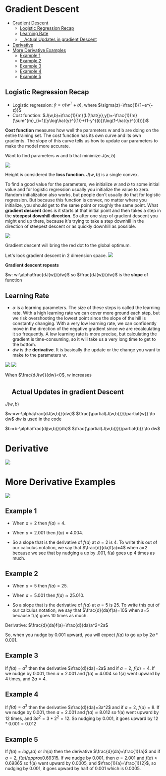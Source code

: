 # Gradient Descent

<!-- TOC depthFrom:1 depthTo:6 withLinks:1 updateOnSave:1 orderedList:0 -->

- [Gradient Descent](#gradient-descent)
	- [Logistic Regression Recap](#logistic-regression-recap)
	- [Learning Rate](#learning-rate)
	- [　Actual Updates in gradient Descent](#actual-updates-in-gradient-descent)
- [Derivative](#derivative)
- [More Derivative Examples](#more-derivative-examples)
	- [Example 1](#example-1)
	- [Example 2](#example-2)
	- [Example 3](#example-3)
	- [Example 4](#example-4)
	- [Example 5](#example-5)

<!-- /TOC -->

## Logistic Regression Recap
* Logistic regression: $\hat{y}=\sigma{(w^T+b)}$, where $\sigma(z)=\frac{1}{1+e^{-z}}$
* Cost function: $J(w,b)=\frac{1}{m}(L(\hat{y},y))=-\frac{1}{m}(\sum^{m}_{i=1}[y\log\hat{y}^{(1)}+(1-y^{(i)})\log(1-\hat{y}^{(i)})])$

**Cost function** measures how well the parameters w and b are doing on the entire training set. The cost function has its own curve and its own gradients. The slope of this curve tells us how to update our parameters to make the model more accurate.

Want to find parameters w and b that minimize $J(w,b)$

![](images/003-gradient-descent-28657a74.png)

Height is considered the **loss function**. $J(w,b)$ is a single convex.

To find a good value for the parameters, we initialize $w$ and $b$ to some initial value and for logistic regression usually you initialize the value to zero. Random initialization also works, but people don't usually do that for logistic regression. But because this function is convex, no matter where you initialize, you should get to the same point or roughly the same point. What **gradient descent** does is it starts at that initial point and then takes a step in the **steepest downhill direction**. So after one step of gradient descent you might end up there, because it's trying to take a step downhill in the direction of steepest descent or as quickly downhill as possible.

![](images/003-gradient-descent-5-Gradient-Descent-d01b2a34.png)

Gradient descent will bring the red dot to the global optimum.

Let's look gradient descent in 2 dimension space.
![](images/003-gradient-descent-5-Gradient-Descent-75bc3c86.png)

**Gradient descent repeats**

$w: w-\alpha\frac{dJ(w)}{dw}$ so $\frac{dJ(w)}{dw}$ is the **slope** of function

## Learning Rate
* $\alpha$ is a learning parameters. The size of these steps is called the learning rate. With a high learning rate we can cover more ground each step, but we risk overshooting the lowest point since the slope of the hill is constantly changing. With a very low learning rate, we can confidently move in the direction of the negative gradient since we are recalculating it so frequently. A low learning rate is more precise, but calculating the gradient is time-consuming, so it will take us a very long time to get to the bottom.
* $dw$ is the **derivative**. It is basically the update or the change you want to make to the parameters $w$.

![](images/003-gradient-descent-5-Gradient-Descent-8a90ebc4.png)
![](images/003-gradient-descent-5-Gradient-Descent-08b41818.png)

When $\frac{dJ(w)}{dw}<0$, $w$ increases

## 　Actual Updates in gradient Descent

$J(w,b)$

$w:=w-\alpha\frac{dJ(w,b)}{dw}$  $\frac{\partial{J(w,b)}}{\partial{w}} \to dw$ $dw$ is used in the code

$b:=b-\alpha\frac{dj(w,b)}{db}$   $\frac{\partial{J(w,b)}}{\partial{b}} \to dw$

# Derivative
![](images/003-gradient-descent-5-Gradient-Descent-6a9ff20e.png)

# More Derivative Examples
![](images/003-gradient-descent-5-Gradient-Descent-69a4c505.png)

## Example 1
*  When $a=2$ then $f(a)=4$.

*  When $a=2.001$ then $f(a)\approx{4.004}$.

*  So a slope that is the derivative of $f(a)$ at $a=2$ is $4$. To write this out of our calculus notation, we say that $\frac{d}{da}f(a)=4$ when a=2 because we see that by nudging a up by .001, f(a) goes up 4 times as much.

## Example 2
* When $a=5$ then $f(a)=25$.

* When $a=5.001$ then $f(a)\approx{25.010}$.

* So a slope that is the derivative of $f(a)$ at $a=5$ is $25$. To write this out of our calculus notation, we say that $\frac{d}{da}f(a)=10$ when a=5 because f(a) goes 10 times as much.

Derivative: $\frac{d}{da}f(a)=\frac{d}{da}a^2=2a$

So, when you nudge by 0.001 upward, you will expect $f(a)$ to go up by $2a * 0.001$.

## Example 3
If $f(a)=a^2$ then the derivative $\frac{d}{da}=2a$ and if $a=2$, $f(a)=4$. If we nudge by 0.001, then $a=2.001$ and $f(a)\approx{4.004}$ so f(a) went upward by 4 times, and $2a=4$.

## Example 4
If $f(a)=a^3$ then the derivative $\frac{d}{da}=3a^2$ and if $a=2$, $f(a)=8$. If we nudge by 0.001, then $a=2.001$ and $f(a)\approx{8.012}$ so f(a) went upward by 12 times, and $3a^2=3*2^2=12$. So nudging by 0.001, it goes upward by $12*0.001=0.012$

## Example 5
If $f(a)=log_e(a)$  or $ln(a)$ then the derivative $\frac{d}{da}=\frac{1}{a}$ and if $a=2$, $f(a)/approx{0.69315}$. If we nudge by 0.001, then $a=2.001$ and $f(a)\approx{0.69365}$ so f(a) went upward by 0.0005, and $\frac{1}{a}=\frac{1}{2}$, so nudging by 0.001, it goes upward by half of 0.001 which is 0.0005.
